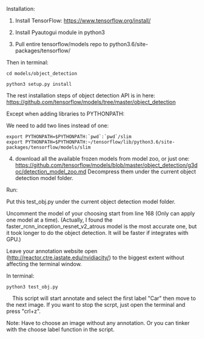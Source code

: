 Installation: 

1. Install TensorFlow: https://www.tensorflow.org/install/
							
2. Install Pyautogui module in python3
							
3. Pull entire tensorflow/models repo to python3.6/site-packages/tensorflow/

Then in terminal: 

	cd models/object_detection

	python3 setup.py install

The rest installation steps of object detection API is in here: 
https://github.com/tensorflow/models/tree/master/object_detection

Except when adding libraries to PYTHONPATH:

We need to add two lines instead of one:

	export PYTHONPATH=$PYTHONPATH:`pwd`:`pwd`/slim
	export PYTHONPATH=$PYTHONPATH:~/tensorflow/lib/python3.6/site-packages/tensorflow/models/slim
              
4. download all the available frozen models from model zoo, or just one:
              https://github.com/tensorflow/models/blob/master/object_detection/g3doc/detection_model_zoo.md
              Decompress them under the current object detection model folder.
              

Run: 

Put this test_obj.py under the current object detection model folder. 
     
Uncomment the model of your choosing start from line 168 (Only can apply one model at a time). (Actually, I found the faster_rcnn_inception_resnet_v2_atrous model is the most accurate one, but it took longer to do the object detection. It will be faster if integrates with GPU.)
     
Leave your annotation website open (http://reactor.ctre.iastate.edu/nvidiacity/) to the biggest extent without affecting the terminal window.
     
In terminal: 

	python3 test_obj.py
     
This script will start annotate and select the first label "Car" then move to the next image. If you want to stop the scrpt, just open the terminal and press "crl+z".

Note: Have to choose an image without any annotation. Or you can tinker with the choose label function in the script.

